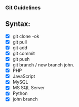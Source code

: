 ### Git Guidelines

## Syntax:

- [X] git clone -ok
- [X] git pull
- [X] git add
- [X] git commit
- [X] git push
- [X] git branch / new branch john.
- [X] PHP
- [X] JavaScript
- [X] MySQL
- [X] MS SQL Server
- [X] Python	
- [X] john branch
